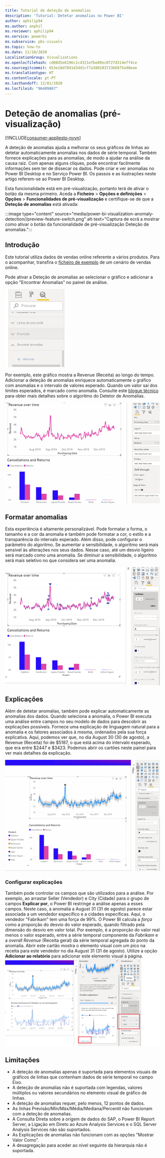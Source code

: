 ```yaml
---
title: Tutorial de deteção de anomalias
description: 'Tutorial: Detetar anomalias no Power BI'
author: aphilip94
ms.author: anphil
ms.reviewer: aphilip94
ms.service: powerbi
ms.subservice: pbi-visuals
ms.topic: how-to
ms.date: 11/10/2020
LocalizationGroup: Visualizations
ms.openlocfilehash: cd08d5e6196c1cd321efbe89ec0727d314eff4ce
ms.sourcegitcommit: 653e18d7041d3dd1cf7a38010372366975a98eae
ms.translationtype: HT
ms.contentlocale: pt-PT
ms.lasthandoff: 12/01/2020
ms.locfileid: "96409867"
---
```

# <a name="anomaly-detection-preview"></a>Deteção de anomalias (pré-visualização)

[!INCLUDE[consumer-appliesto-nyyn](../includes/consumer-appliesto-nyyn.md)]    

A deteção de anomalias ajuda a melhorar os seus gráficos de linhas ao detetar automaticamente anomalias nos dados de série temporal. Também fornece explicações para as anomalias, de modo a ajudar na análise da causa raiz.  Com apenas alguns cliques, pode encontrar facilmente informações sem ter de dissecar os dados. Pode criar e ver anomalias no Power BI Desktop e no Serviço Power BI. Os passos e as ilustrações neste artigo referem-se ao Power BI Desktop.

Esta funcionalidade está em pré-visualização, portanto terá de ativar o botão da mesma primeiro. Aceda a **Ficheiro** > **Opções e definições** > **Opções** > **Funcionalidades de pré-visualização** e certifique-se de que a **Deteção de anomalias** está ativada:

:::image type="content" source="media/power-bi-visualization-anomaly-detection//preview-feature-switch.png" alt-text="Captura de ecrã a mostrar como ativar o botão da funcionalidade de pré-visualização Deteção de anomalias.":::
 
## <a name="get-started"></a>Introdução
Este tutorial utiliza dados de vendas online referente a vários produtos. Para o acompanhar, transfira o [ficheiro de exemplo](https://github.com/microsoft/powerbi-desktop-samples/blob/master/Monthly%20Desktop%20Blog%20Samples/2020/2020SU09%20Blog%20Demo%20-%20September.pbix) de um cenário de vendas online.

Pode ativar a Deteção de anomalias ao selecionar o gráfico e adicionar a opção "Encontrar Anomalias" no painel de análise. 

 ![Captura de ecrã a mostrar o ponto de entrada para a deteção de anomalias](media/power-bi-visualization-anomaly-detection/entry-point.png)

 Por exemplo, este gráfico mostra a Revenue (Receita) ao longo do tempo. Adicionar a deteção de anomalias enriquece automaticamente o gráfico com anomalias e o intervalo de valores esperado. Quando um valor sai dos limites esperados, é marcado como anomalia. Consulte este [blogue técnico](https://techcommunity.microsoft.com/t5/ai-customer-engineering-team/overview-of-sr-cnn-algorithm-in-azure-anomaly-detector/ba-p/982798) para obter mais detalhes sobre o algoritmo do Detetor de Anomalias.

 ![Captura de ecrã a mostrar como adicionar anomalias](media/power-bi-visualization-anomaly-detection/add-anomalies.gif)
 
## <a name="format-anomalies"></a>Formatar anomalias

Esta experiência é altamente personalizável. Pode formatar a forma, o tamanho e a cor da anomalia e também pode formatar a cor, o estilo e a transparência do intervalo esperado. Além disso, pode configurar o parâmetro do algoritmo.  Se aumentar a sensibilidade, o algoritmo será mais sensível às alterações nos seus dados. Nesse caso, até um desvio ligeiro será marcado como uma anomalia. Se diminuir a sensibilidade, o algoritmo será mais seletivo no que considera ser uma anomalia.

 ![Captura de ecrã a mostrar como formatar anomalias](media/power-bi-visualization-anomaly-detection/format-anomalies.png)
 
## <a name="explanations"></a>Explicações
Além de detetar anomalias, também pode explicar automaticamente as anomalias dos dados. Quando seleciona a anomalia, o Power BI executa uma análise entre campos no seu modelo de dados para descobrir as explicações possíveis. Fornece uma explicação de linguagem natural para a anomalia e os fatores associados à mesma, ordenados pela sua força explicativa. Aqui, podemos ver que, no dia August 30 (30 de agosto), a Revenue (Receita) foi de $5187, o que está acima do intervalo esperado, que era entre $2447 e $3423. Podemos abrir os cartões neste painel para ver mais detalhes da explicação.

![Captura de ecrã a mostrar como ver as explicações](media/power-bi-visualization-anomaly-detection/view-explanations.gif)
 
### <a name="configure-explanations"></a>Configurar explicações
Também pode controlar os campos que são utilizados para a análise. Por exemplo, ao arrastar Seller (Vendedor) e City (Cidade) para o grupo de campos **Explicar por**, o Power BI restringe a análise apenas a esses campos. Neste caso, a anomalia a August 31 (31 de agosto) parece estar associada a um vendedor específico e a cidades específicas. Aqui, o vendedor "Fabrikam" tem uma força de 99%. O Power BI calcula a *força* como a proporção do desvio do valor esperado, quando filtrado pela dimensão do desvio em valor total. Por exemplo, é a proporção do valor real menos o valor esperado, entre a série temporal componente da *Fabrikam* e a *overall Revenue* (Receita geral) da série temporal agregada do ponto da anomalia. Abrir este cartão mostra o elemento visual com um pico na receita para este vendedor no dia August 31 (31 de agosto). Utilize a opção **Adicionar ao relatório** para adicionar este elemento visual à página.
![Captura de ecrã a mostrar como configurar as explicações](media/power-bi-visualization-anomaly-detection/configure-explanations.png)

## <a name="limitations"></a>Limitações
- A deteção de anomalias apenas é suportada para elementos visuais de gráficos de linhas que contenham dados de série temporal no campo Eixo.
- A deteção de anomalias não é suportada com legendas, valores múltiplos ou valores secundários no elemento visual de gráfico de linhas.
- A deteção de anomalias requer, pelo menos, 12 pontos de dados.
- As linhas Previsão/Mín/Máx/Média/Mediana/Percentil não funcionam com a deteção de anomalias.
- A Consulta Direta sobre a origem de dados do SAP, o Power BI Report Server, a Ligação em Direto ao Azure Analysis Services e o SQL Server Analysis Services não são suportados.
- As Explicações de anomalias não funcionam com as opções "Mostrar Valor Como".
- A desagregação para aceder ao nível seguinte da hierarquia não é suportada.

